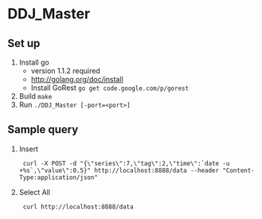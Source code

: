 DDJ_Master
==========

## Set up
1. Install go
	- version 1.1.2 required
	- http://golang.org/doc/install
	- Install GoRest `go get code.google.com/p/gorest`
2. Build `make`
3. Run `./DDJ_Master [-port=<port>]`

## Sample query

1. Insert

		curl -X POST -d "{\"series\":7,\"tag\":2,\"time\":`date -u +%s`,\"value\":0.5}" http://localhost:8888/data --header "Content-Type:application/json"

2. Select All

		curl http://localhost:8888/data